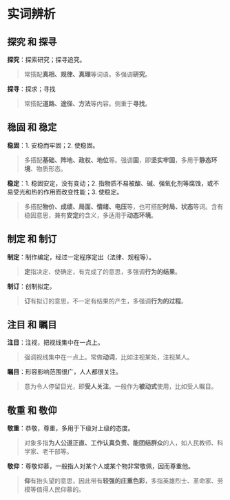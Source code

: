 # 实词辨析

## 探究 和 探寻

**探究**：探索研究；探寻追究。

> 常搭配**真相、规律、真理**等词语。多强调**研究**。

**探寻**：探求；寻找

> 常搭配**道路、途径、方法**等内容。侧重于**寻找**。

## 稳固 和 稳定

**稳固**：1. 安稳而牢固；2. 使稳固。

> 多搭配**基础、阵地、政权、地位**等。强调**固**，即**坚实牢固**，多用于**静态环境**、物质形态。

**稳定**：1. 稳固安定，没有变动；2. 指物质不易被酸、碱、强氧化剂等腐蚀，或不易受光和热的作用而改变性能；3. 使稳定。

> 多搭配**物价、成绩、局面、情绪、电压**等，也可搭配**时局、状态**等词。含有稳固意思，兼有**安定**的含义，多适用于**动态环境**。

## 制定 和 制订

**制定**：制作编定，经过一定程序定出（法律、规程等）。

> **定**指决定、使确定，有完成了的意思，多强调**行为的结果**。

**制订**：创制拟定。

> **订**有拟订的意思，不一定有结果的产生，多强调**行为的过程**。

## 注目 和 瞩目

**注目**：注视，把视线集中在一点上。

> 强调视线集中在一点上。常做**动词**，比如注视某处，注视某人。

**瞩目**：形容影响范围很广，人人都很关注。

> 意为令人停留目光，即**受人关注**。一般作为**被动式**使用，比如受人瞩目。

## 敬重 和 敬仰

**敬重**：恭敬，尊重，多用于下级对上级的态度。

> 对象多指**为人公道正直、工作认真负责、能团结群众**的人，如人民教师、科学家、老干部等。

**敬仰**：尊敬仰慕，一般指人对某个人或某个物非常敬佩，因而尊重他。

> **仰**有抬头望的意思，因此带有**较强的庄重色彩**，多指英雄烈士、革命家、劳模等值得人民仰慕的。
